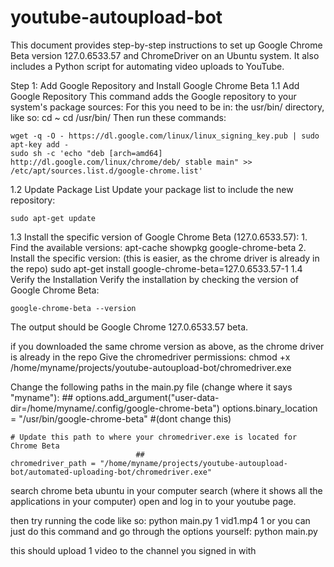 # youtube-autoupload-bot
This document provides step-by-step instructions to set up Google Chrome Beta version 127.0.6533.57 
and ChromeDriver on an Ubuntu system. It also includes a Python script for automating video uploads to YouTube.

Step 1: Add Google Repository and Install Google Chrome Beta
1.1 Add Google Repository
This command adds the Google repository to your system's package sources:
For this you need to be in: the usr/bin/ directory, like so:
    cd ~
    cd /usr/bin/
Then run these commands:

    wget -q -O - https://dl.google.com/linux/linux_signing_key.pub | sudo apt-key add -
    sudo sh -c 'echo "deb [arch=amd64] http://dl.google.com/linux/chrome/deb/ stable main" >> /etc/apt/sources.list.d/google-chrome.list'

1.2 Update Package List
Update your package list to include the new repository:

    sudo apt-get update

1.3 Install the specific version of Google Chrome Beta (127.0.6533.57):
    1. Find the available versions:
        apt-cache showpkg google-chrome-beta
    2. Install the specific version: (this is easier, as the chrome driver is already in the repo)
        sudo apt-get install google-chrome-beta=127.0.6533.57-1 
1.4 Verify the Installation
Verify the installation by checking the version of Google Chrome Beta:

    google-chrome-beta --version

The output should be Google Chrome 127.0.6533.57 beta.

if you downloaded the same chrome version as above, as the chrome driver is already in the repo
Give the chromedriver permissions:
    chmod +x /home/myname/projects/youtube-autoupload-bot/chromedriver.exe

Change the following paths in the main.py file (change where it says "myname"):
                                                ##
    options.add_argument("user-data-dir=/home/myname/.config/google-chrome-beta")
    options.binary_location = "/usr/bin/google-chrome-beta" #(dont change this)

    # Update this path to where your chromedriver.exe is located for Chrome Beta
                                ##
    chromedriver_path = "/home/myname/projects/youtube-autoupload-bot/automated-uploading-bot/chromedriver.exe"

search chrome beta ubuntu in your computer search (where it shows all the applications in your computer)
open and log in to your youtube page.

then try running the code like so:
    python main.py 1 vid1.mp4 1
or you can just do this command and go through the options yourself:
    python main.py

this should upload 1 video to the channel you signed in with